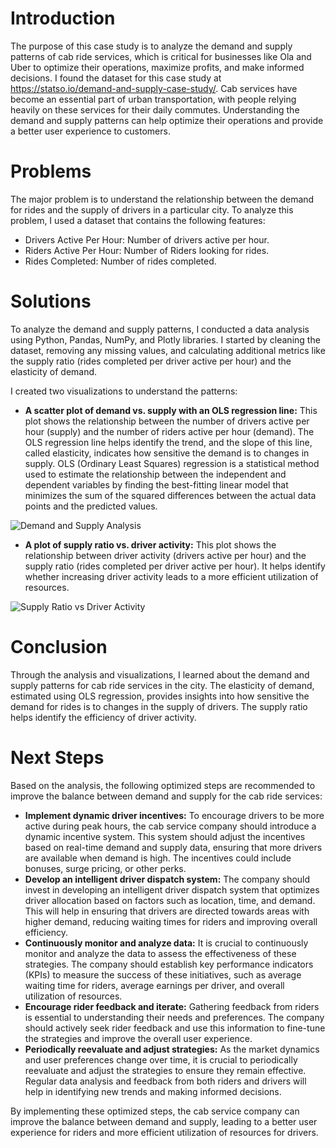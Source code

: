 # Introduction

The purpose of this case study is to analyze the demand and supply patterns of cab ride services, which is critical for businesses like Ola and Uber to optimize their operations, maximize profits, and make informed decisions. I found the dataset for this case study at https://statso.io/demand-and-supply-case-study/. Cab services have become an essential part of urban transportation, with people relying heavily on these services for their daily commutes. Understanding the demand and supply patterns can help optimize their operations and provide a better user experience to customers.

# Problems

The major problem is to understand the relationship between the demand for rides and the supply of drivers in a particular city. To analyze this problem, I used a dataset that contains the following features:

- Drivers Active Per Hour: Number of drivers active per hour.
- Riders Active Per Hour: Number of Riders looking for rides.
- Rides Completed: Number of rides completed.

# Solutions

To analyze the demand and supply patterns, I conducted a data analysis using Python, Pandas, NumPy, and Plotly libraries. I started by cleaning the dataset, removing any missing values, and calculating additional metrics like the supply ratio (rides completed per driver active per hour) and the elasticity of demand.

I created two visualizations to understand the patterns:

- **A scatter plot of demand vs. supply with an OLS regression line:** This plot shows the relationship between the number of drivers active per hour (supply) and the number of riders active per hour (demand). The OLS regression line helps identify the trend, and the slope of this line, called elasticity, indicates how sensitive the demand is to changes in supply. OLS (Ordinary Least Squares) regression is a statistical method used to estimate the relationship between the independent and dependent variables by finding the best-fitting linear model that minimizes the sum of the squared differences between the actual data points and the predicted values.

![Demand and Supply Analysis](https://user-images.githubusercontent.com/115745200/236359599-fd3da85a-e1d4-4676-8205-e80efaa6dcc4.png)

- **A plot of supply ratio vs. driver activity:** This plot shows the relationship between driver activity (drivers active per hour) and the supply ratio (rides completed per driver active per hour). It helps identify whether increasing driver activity leads to a more efficient utilization of resources.

![Supply Ratio vs  Driver Activity](https://user-images.githubusercontent.com/115745200/236359673-cb2efdb2-6cfe-401e-b340-d3d964e04c5a.png)

# Conclusion

Through the analysis and visualizations, I learned about the demand and supply patterns for cab ride services in the city. The elasticity of demand, estimated using OLS regression, provides insights into how sensitive the demand for rides is to changes in the supply of drivers. The supply ratio helps identify the efficiency of driver activity.

# Next Steps

Based on the analysis, the following optimized steps are recommended to improve the balance between demand and supply for the cab ride services:

- **Implement dynamic driver incentives:** To encourage drivers to be more active during peak hours, the cab service company should introduce a dynamic incentive system. This system should adjust the incentives based on real-time demand and supply data, ensuring that more drivers are available when demand is high. The incentives could include bonuses, surge pricing, or other perks.
- **Develop an intelligent driver dispatch system:** The company should invest in developing an intelligent driver dispatch system that optimizes driver allocation based on factors such as location, time, and demand. This will help in ensuring that drivers are directed towards areas with higher demand, reducing waiting times for riders and improving overall efficiency.
- **Continuously monitor and analyze data:** It is crucial to continuously monitor and analyze the data to assess the effectiveness of these strategies. The company should establish key performance indicators (KPIs) to measure the success of these initiatives, such as average waiting time for riders, average earnings per driver, and overall utilization of resources.
- **Encourage rider feedback and iterate:** Gathering feedback from riders is essential to understanding their needs and preferences. The company should actively seek rider feedback and use this information to fine-tune the strategies and improve the overall user experience.
- **Periodically reevaluate and adjust strategies:** As the market dynamics and user preferences change over time, it is crucial to periodically reevaluate and adjust the strategies to ensure they remain effective. Regular data analysis and feedback from both riders and drivers will help in identifying new trends and making informed decisions.

By implementing these optimized steps, the cab service company can improve the balance between demand and supply, leading to a better user experience for riders and more efficient utilization of resources for drivers.
